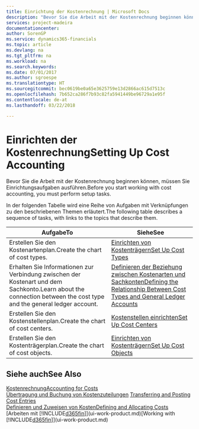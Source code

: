 ```yaml
---
title: Einrichtung der Kostenrechnung | Microsoft Docs
description: "Bevor Sie die Arbeit mit der Kostenrechnung beginnen können, müssen Sie Einrichtungsaufgaben ausführen."
services: project-madeira
documentationcenter: 
author: SorenGP
ms.service: dynamics365-financials
ms.topic: article
ms.devlang: na
ms.tgt_pltfrm: na
ms.workload: na
ms.search.keywords: 
ms.date: 07/01/2017
ms.author: sgroespe
ms.translationtype: HT
ms.sourcegitcommit: bec0619be0a65e3625759e13d2866ac615d7513c
ms.openlocfilehash: 7b652ca286f7b93c82fa5941449be96729a1e95f
ms.contentlocale: de-at
ms.lasthandoff: 03/22/2018

---
```

# <a name="setting-up-cost-accounting"></a><span data-ttu-id="bf0b4-103">Einrichten der Kostenrechnung</span><span class="sxs-lookup"><span data-stu-id="bf0b4-103">Setting Up Cost Accounting</span></span>
<span data-ttu-id="bf0b4-104">Bevor Sie die Arbeit mit der Kostenrechnung beginnen können, müssen Sie Einrichtungsaufgaben ausführen.</span><span class="sxs-lookup"><span data-stu-id="bf0b4-104">Before you start working with cost accounting, you must perform setup tasks.</span></span>  

 <span data-ttu-id="bf0b4-105">In der folgenden Tabelle wird eine Reihe von Aufgaben mit Verknüpfungen zu den beschriebenen Themen erläutert.</span><span class="sxs-lookup"><span data-stu-id="bf0b4-105">The following table describes a sequence of tasks, with links to the topics that describe them.</span></span>

|<span data-ttu-id="bf0b4-106">Aufgabe</span><span class="sxs-lookup"><span data-stu-id="bf0b4-106">To</span></span>|<span data-ttu-id="bf0b4-107">Siehe</span><span class="sxs-lookup"><span data-stu-id="bf0b4-107">See</span></span>|  
|--------|---------|  
|<span data-ttu-id="bf0b4-108">Erstellen Sie den Kostenartenplan.</span><span class="sxs-lookup"><span data-stu-id="bf0b4-108">Create the chart of cost types.</span></span>|[<span data-ttu-id="bf0b4-109">Einrichten von Kostenträgern</span><span class="sxs-lookup"><span data-stu-id="bf0b4-109">Set Up Cost Types</span></span>](finance-how-to-set-up-cost-types.md)|  
|<span data-ttu-id="bf0b4-110">Erhalten Sie Informationen zur Verbindung zwischen der Kostenart und dem Sachkonto.</span><span class="sxs-lookup"><span data-stu-id="bf0b4-110">Learn about the connection between the cost type and the general ledger account.</span></span>|[<span data-ttu-id="bf0b4-111">Definieren der Beziehung zwischen Kostenarten und Sachkonten</span><span class="sxs-lookup"><span data-stu-id="bf0b4-111">Defining the Relationship Between Cost Types and General Ledger Accounts</span></span>](finance-defining-the-relationship-between-cost-types-and-general-ledger-accounts.md)|  
|<span data-ttu-id="bf0b4-112">Erstellen Sie den Kostenstellenplan.</span><span class="sxs-lookup"><span data-stu-id="bf0b4-112">Create the chart of cost centers.</span></span>|[<span data-ttu-id="bf0b4-113">Kostenstellen einrichten</span><span class="sxs-lookup"><span data-stu-id="bf0b4-113">Set Up Cost Centers</span></span>](finance-how-to-set-up-cost-centers.md)|  
|<span data-ttu-id="bf0b4-114">Erstellen Sie den Kostenträgerplan.</span><span class="sxs-lookup"><span data-stu-id="bf0b4-114">Create the chart of cost objects.</span></span>|[<span data-ttu-id="bf0b4-115">Einrichten von Kostenträgern</span><span class="sxs-lookup"><span data-stu-id="bf0b4-115">Set Up Cost Objects</span></span>](finance-how-to-set-up-cost-objects.md)|  

## <a name="see-also"></a><span data-ttu-id="bf0b4-116">Siehe auch</span><span class="sxs-lookup"><span data-stu-id="bf0b4-116">See Also</span></span>  
[<span data-ttu-id="bf0b4-117">Kostenrechnung</span><span class="sxs-lookup"><span data-stu-id="bf0b4-117">Accounting for Costs</span></span>](finance-manage-cost-accounting.md)  
<span data-ttu-id="bf0b4-118">[Übertragung und Buchung von Kostenzuteilungen](finance-transfer-and-post-cost-entries.md) </span><span class="sxs-lookup"><span data-stu-id="bf0b4-118">[Transferring and Posting Cost Entries](finance-transfer-and-post-cost-entries.md) </span></span>  
[<span data-ttu-id="bf0b4-119">Definieren und Zuweisen von Kosten</span><span class="sxs-lookup"><span data-stu-id="bf0b4-119">Defining and Allocating Costs</span></span>](finance-define-and-allocate-costs.md)  
<span data-ttu-id="bf0b4-120">[Arbeiten mit [!INCLUDE[d365fin](includes/d365fin_md.md)]](ui-work-product.md)</span><span class="sxs-lookup"><span data-stu-id="bf0b4-120">[Working with [!INCLUDE[d365fin](includes/d365fin_md.md)]](ui-work-product.md)</span></span>

